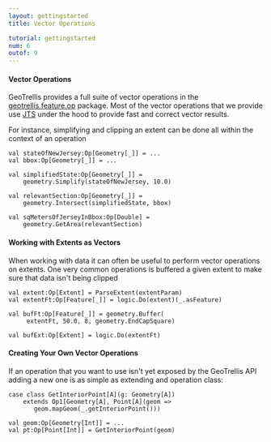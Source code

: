 ```yaml
---
layout: gettingstarted
title: Vector Operations

tutorial: gettingstarted
num: 6
outof: 9
---
```


#### Vector Operations

GeoTrellis provides a full suite of vector operations in the
[geotrellis.feature.op](http://geotrellis.github.com/scaladocs/0.8/#geotrellis.feature.op.geometry.package)
package. Most of the vector operations that we provide use
[JTS](http://www.vividsolutions.com/jts/jtshome.htm) under the hood
to provide fast and correct vector results.

For instance, simplifying and clipping an extent can be done all within
the context of an operation

    val stateOfNewJersey:Op[Geometry[_]] = ...
    val bbox:Op[Geometry[_]] = ...

    val simplifiedState:Op[Geometry[_]] =
        geometry.Simplify(stateOfNewJersey, 10.0)

    val relevantSection:Op[Geometry[_]] =
        geometry.Intersect(simplifiedState, bbox)

    val sqMetersOfJerseyInBbox:Op[Double] =
        geometry.GetArea(relevantSection)

#### Working with Extents as Vectors

When working with data it can often be useful to perform vector
operations on extents. One very common operations is buffered a given
extent to make sure that data isn't being clipped

    val extent:Op[Extent] = ParseExtent(extentParam)
    val extentFt:Op[Feature[_]] = logic.Do(extent)(_.asFeature)

    val bufFt:Op[Feature[_]] = geometry.Buffer(
         extentFt, 50.0, 8, geometry.EndCapSquare)

    val bufExt:Op[Extent] = logic.Do(extentFt)

#### Creating Your Own Vector Operations

If an operation that you want to use isn't yet exposed by the GeoTrellis
API adding a new one is as simple as extending and operation class:

    case class GetInteriorPoint[A](g: Geometry[A])
        extends Op1[Geometry[A], Point[A](geom =>
           geom.mapGeom(_.getInteriorPoint()))

    val geom:Op[Geometry[Int]] = ...
    val pt:Op[Point[Int]] = GetInteriorPoint(geom)
